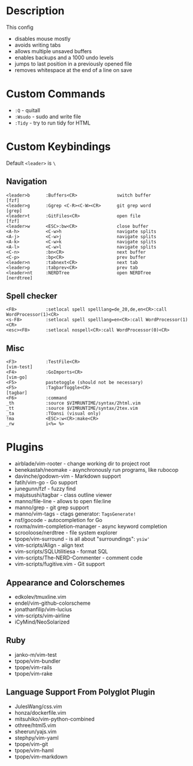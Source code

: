 # Description

This config

* disables mouse mostly
* avoids writing tabs
* allows multiple unsaved buffers
* enables backups and a 1000 undo levels
* jumps to last position in a previously opened file
* removes whitespace at the end of a line on save

# Custom Commands

* `:Q` - quitall
* `:Wsudo` - sudo and write file
* `:Tidy` - try to run tidy for HTML

# Custom Keybindings

Default `<leader>` is `\`

## Navigation

```
<leader>b      :Buffers<CR>               switch buffer             [fzf]
<leader>g      :Ggrep <C-R><C-W><CR>      git grep word             [grep]
<leader>t      :GitFiles<CR>              open file                 [fzf]
<leader>w      <ESC>:bw<CR>               close buffer
<A-h>          <C-w>h                     navigate splits
<A-j>          <C-w>j                     navigate splits
<A-k>          <C-w>k                     navigate splits
<A-l>          <C-w>l                     navigate splits
<C-n>          :bn<CR>                    next buffer
<C-p>          :bp<CR>                    prev buffer
<leader>n      :tabnext<CR>               next tab
<leader>p      :tabprev<CR>               prev tab
<leader>nt     :NERDTree                  open NERDTree             [nerdtree]
```

## Spell checker

```
<F8>           :setlocal spell spelllang=de_20,de,en<CR>:call WordProcessor(1)<CR>
<s-F8>         :setlocal spell spelllang=en<CR>:call WordProcessor(1)<CR>
<esc><F8>      :setlocal nospell<CR>:call WordProcessor(0)<CR>
```

## Misc

```
<F3>           :TestFile<CR>                                        [vim-test]
<F4>           :GoImports<CR>                                       [vim-go]
<F5>           pastetoggle (should not be necessary)
<F5>           :TagbarToggle<CR>                                    [tagbar]
<F6>           :command
_th            :source $VIMRUNTIME/syntax/2html.vim
_tt            :source $VIMRUNTIME/syntax/2tex.vim
_ta            :TOansi (visual only)
!ma            <ESC>:w<CR>:make<CR>
_rw            i<%= %>
```

# Plugins

* airblade/vim-rooter             - change working dir to project root
* benekastah/neomake              - asynchronously run programs, like rubocop
* davinche/godown-vim             - Markdown support
* fatih/vim-go                    - Go support
* junegunn/fzf                    - fuzzy find
* majutsushi/tagbar               - class outline viewer
* manno/file-line                 - allows to open file:line
* manno/grep                      - git grep support
* manno/vim-tags                  - ctags generator: `TagsGenerate!`
* nsf/gocode                      - autocompletion for Go
* roxma/nvim-completion-manager   - async keyword completion
* scrooloose/nerdtree             - file system explorer
* tpope/vim-surround              - is all about "surroundings": `ysiw'`
* vim-scripts/Align               - align text
* vim-scripts/SQLUtilitiesa       - format SQL
* vim-scripts/The-NERD-Commenter  - comment code
* vim-scripts/fugitive.vim        - Git support

## Appearance and Colorschemes

* edkolev/tmuxline.vim
* endel/vim-github-colorscheme
* jonathanfilip/vim-lucius
* vim-scripts/vim-airline
* iCyMind/NeoSolarized

## Ruby

* janko-m/vim-test
* tpope/vim-bundler
* tpope/vim-rails
* tpope/vim-rake

## Language Support From Polyglot Plugin

* JulesWang/css.vim
* honza/dockerfile.vim
* mitsuhiko/vim-python-combined
* othree/html5.vim
* sheerun/yajs.vim
* stephpy/vim-yaml
* tpope/vim-git
* tpope/vim-haml
* tpope/vim-markdown

